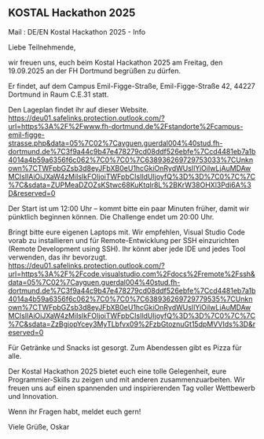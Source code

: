 KOSTAL Hackathon 2025
---
Mail : DE/EN Kostal Hackathon 2025 - Info

Liebe Teilnehmende,

wir freuen uns, euch beim Kostal Hackathon 2025 am Freitag, den 19.09.2025 an der FH Dortmund begrüßen zu dürfen.

Er findet, auf dem Campus Emil-Figge-Straße,
Emil-Figge-Straße 42, 
44227 Dortmund 
in Raum C.E.31 statt.

Den Lageplan findet ihr auf dieser Website.
https://deu01.safelinks.protection.outlook.com/?url=https%3A%2F%2Fwww.fh-dortmund.de%2Fstandorte%2Fcampus-emil-figge-strasse.php&data=05%7C02%7Cayguen.guerdal004%40stud.fh-dortmund.de%7C3f9a44c9b47e478279cd08ddf526ebfe%7Ccd4481eb7a1b4014a4b59a6356f6c062%7C0%7C0%7C638936269729753033%7CUnknown%7CTWFpbGZsb3d8eyJFbXB0eU1hcGkiOnRydWUsIlYiOiIwLjAuMDAwMCIsIlAiOiJXaW4zMiIsIkFOIjoiTWFpbCIsIldUIjoyfQ%3D%3D%7C0%7C%7C%7C&sdata=ZUPMeaDZOZsKStwc68KuKtqlr8L%2BKrW38OHXl3Pdi6A%3D&reserved=0 

Der Start ist um 12:00 Uhr – kommt bitte ein paar Minuten früher, damit wir pünktlich beginnen können. Die Challenge endet um 20:00 Uhr.

Bringt bitte eure eigenen Laptops mit. Wir empfehlen, Visual Studio Code vorab zu installieren und für Remote-Entwicklung per SSH einzurichten 
(Remote Development using SSH). Ihr könnt aber jede IDE und jedes Tool verwenden, das ihr bevorzugt.
https://deu01.safelinks.protection.outlook.com/?url=https%3A%2F%2Fcode.visualstudio.com%2Fdocs%2Fremote%2Fssh&data=05%7C02%7Cayguen.guerdal004%40stud.fh-dortmund.de%7C3f9a44c9b47e478279cd08ddf526ebfe%7Ccd4481eb7a1b4014a4b59a6356f6c062%7C0%7C0%7C638936269729779535%7CUnknown%7CTWFpbGZsb3d8eyJFbXB0eU1hcGkiOnRydWUsIlYiOiIwLjAuMDAwMCIsIlAiOiJXaW4zMiIsIkFOIjoiTWFpbCIsIldUIjoyfQ%3D%3D%7C0%7C%7C%7C&sdata=ZzBgiopYcey3MyTLbfvx09%2FzbGtoznuGt15dpMVVIds%3D&reserved=0

Für Getränke und Snacks ist gesorgt. Zum Abendessen gibt es Pizza für alle.

Der Kostal Hackathon 2025 bietet euch eine tolle Gelegenheit, eure Programmier-Skills zu zeigen und mit anderen zusammenzuarbeiten.
Wir freuen uns auf einen spannenden und inspirierenden Tag voller Wettbewerb und Innovation.

Wenn ihr Fragen habt, meldet euch gern! 

Viele Grüße,
Oskar
